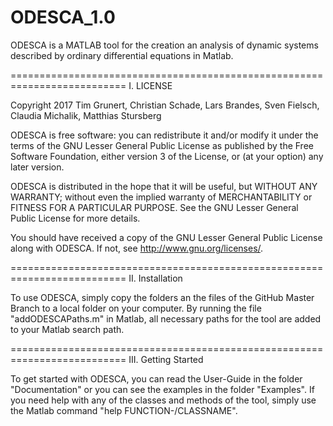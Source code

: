 # ODESCA_1.0
ODESCA is a MATLAB tool for the creation an analysis of dynamic systems 
described by ordinary differential equations in Matlab.

==========================================================================
I. LICENSE

Copyright 2017 Tim Grunert, Christian Schade, Lars Brandes, Sven Fielsch,
Claudia Michalik, Matthias Stursberg
 
ODESCA is free software: you can redistribute it and/or modify
it under the terms of the GNU Lesser General Public License as published 
by the Free Software Foundation, either version 3 of the License, or
(at your option) any later version.
 
ODESCA is distributed in the hope that it will be useful,
but WITHOUT ANY WARRANTY; without even the implied warranty of
MERCHANTABILITY or FITNESS FOR A PARTICULAR PURPOSE.  See the
GNU Lesser General Public License for more details.
 
You should have received a copy of the GNU Lesser General Public License
along with ODESCA.  If not, see <http://www.gnu.org/licenses/>.


==========================================================================
II. Installation

To use ODESCA, simply copy the folders an the files of the GitHub Master
Branch to a local folder on your computer. By running the file 
"addODESCAPaths.m" in Matlab, all necessary paths for the tool are added
to your Matlab search path.

==========================================================================
III. Getting Started

To get started with ODESCA, you can read the User-Guide in the folder
"Documentation" or you can see the examples in the folder "Examples".
If you need help with any of the classes and methods of the tool, simply
use the Matlab command "help FUNCTION-/CLASSNAME".
